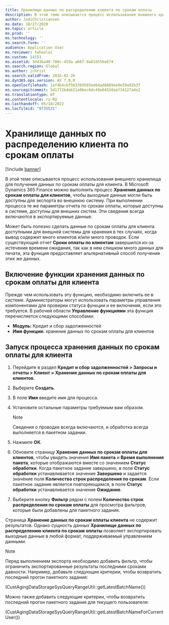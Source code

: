 ```yaml
---
title: Хранилище данных по распределению клиента по срокам оплаты
description: В этой теме описывается процесс использования внешнего хранилища для получения данных по срокам оплаты для клиента. Можно выполнить процесс хранения данных по срокам оплаты для клиентов, чтобы выходные данные могли быть доступны для экспорта во внешнюю систему.
author: JodiChristiansen
ms.date: 10/27/2020
ms.topic: article
ms.prod: ''
ms.technology: ''
ms.search.form: ''
audience: Application User
ms.reviewer: twheeloc
ms.custom: 14151
ms.assetid: 3d43ba40-780c-459a-a66f-9a01d556e674
ms.search.region: Global
ms.author: jchrist
ms.search.validFrom: 2016-02-28
ms.dyn365.ops.version: AX 7.0.0
ms.openlocfilehash: 1af4b4cbf503369565ee64ad8889ee9e59a92b3f
ms.sourcegitcommit: 5d1772bdeb21a9bec6dc49e64550aaf34127a4e2
ms.translationtype: HT
ms.contentlocale: ru-RU
ms.lasthandoff: 05/10/2022
ms.locfileid: "8735531"
---
```

# <a name="customer-aging-data-storage"></a>Хранилище данных по распределению клиента по срокам оплаты

[!include [banner](../includes/banner.md)]

В этой теме описывается процесс использования внешнего хранилища для получения данных по срокам оплаты для клиента. В Microsoft Dynamics 365 Finance можно выполнить процесс **Хранения данных по срокам оплаты для клиентов**, чтобы выходные данные могли быть доступны для экспорта во внешнюю систему. При выполнении процесса те же параметры отчета по срокам оплаты, которые доступны в системе, доступны для внешних систем. Эти сведения всегда включаются в экспортируемые данные.

Может быть полезно сделать данные по срокам оплаты для клиента доступными для внешней системы для хранения в тех случаях, когда вывод содержит много клиентов и/или много проводок. Если существующий отчет **Сроки оплаты по клиентам** завершился из-за истечения времени ожидания, так как в нем слишком много данных для печати, эта функция предоставляет альтернативный способ получения этих же данных.

## <a name="enable-the-customer-aging-data-storage-feature"></a>Включение функции хранения данных по срокам оплаты для клиента

Прежде чем использовать эту функцию, необходимо включить ее в системе. Администраторы могут использовать параметры управления компонентами для проверки статуса функции и ее включения, если это требуется. В рабочей области **Управление функциями** эта функция перечисляется следующими способами:

- **Модуль:** Кредит и сбор задолженностей
- **Имя функции:** хранение данных по срокам оплаты для клиентов

## <a name="run-the-customer-aging-data-storage-process"></a>Запуск процесса хранения данных по срокам оплаты для клиента

1. Перейдите в раздел **Кредит и сбор задолженностей \> Запросы и отчеты \> Клиент \> Хранение данных по срокам оплаты для клиентов**.
2. Выберите **Создать**.
3. В поле **Имя** введите имя для процесса.
4. Установите остальные параметры требуемым вам образом.

    > [!NOTE]
    > Сведения о проводке всегда включаются, и обработка всегда выполняется в пакетном задании.

5. Нажмите **ОК**.
6. Обновите страницу **Хранение данных по срокам оплаты для клиентов**, чтобы увидеть значения **Имя пакета** и **Время выполнения пакета**, которые отображаются вместе со значением **Статус обработки**. Когда пакетное задание завершено, в поле **Статус обработки** устанавливается значение **Завершено** и задается значение поля **Количество строк распределения по срокам**. Если пакетное задание является повторяющимся, в поле **Статус обработки** устанавливается значение **Ожидание**.
7. Выберите кнопку **Фильтр** рядом с полем **Количество строк распределения по срокам оплаты** для просмотра фильтров, которые были добавлены для пакетного задания.

Страница **Хранение данных по срокам оплаты клиента** не содержит результатов. Однако сущность данных **Хранилище данных по распределению клиента по срокам оплаты** позволяет экспортировать выходные данные в любой формат, поддерживаемый управлением данными.

> [!NOTE]
> Перед выполнением экспорта необходимо добавить фильтр, чтобы ограничить экспортированные результаты последними сроками давности. Например, добавьте следующие критерии, чтобы возвратить последний прогон пакетного задания:
>
> (CustAgingDataStorageSysQueryRangeUtil::getLatestBatchName())
>
> Можно также добавить следующие критерии, чтобы возвратить последний прогон пакетного задания для текущего пользователя:
>
> (CustAgingDataStorageSysQueryRangeUtil::getLatestBatchNameForCurrentUser())
